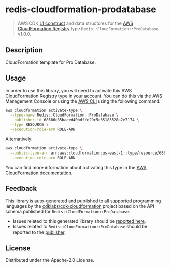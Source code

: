 # redis-cloudformation-prodatabase

> AWS CDK [L1 construct](https://docs.aws.amazon.com/cdk/latest/guide/constructs.html) and data structures for the [AWS CloudFormation Registry](https://docs.aws.amazon.com/AWSCloudFormation/latest/UserGuide/registry.html) type `Redis::CloudFormation::ProDatabase` v1.0.0.

## Description

CloudFormation template for Pro Database.

## Usage

In order to use this library, you will need to activate this AWS CloudFormation Registry type in your account. You can do this via the AWS Management Console or using the [AWS CLI](https://aws.amazon.com/cli/) using the following command:

```sh
aws cloudformation activate-type \
  --type-name Redis::CloudFormation::ProDatabase \
  --publisher-id 68686e85baeed40bdffe29c5e35183528a2e7174 \
  --type RESOURCE \
  --execution-role-arn ROLE-ARN
```

Alternatively:

```sh
aws cloudformation activate-type \
  --public-type-arn arn:aws:cloudformation:us-east-1::type/resource/68686e85baeed40bdffe29c5e35183528a2e7174/Redis-CloudFormation-ProDatabase \
  --execution-role-arn ROLE-ARN
```

You can find more information about activating this type in the [AWS CloudFormation documentation](https://docs.aws.amazon.com/AWSCloudFormation/latest/UserGuide/registry-public.html).

## Feedback

This library is auto-generated and published to all supported programming languages by the [cdklabs/cdk-cloudformation](https://github.com/cdklabs/cdk-cloudformation) project based on the API schema published for `Redis::CloudFormation::ProDatabase`.

* Issues related to this generated library should be [reported here](https://github.com/cdklabs/cdk-cloudformation/issues/new?title=Issue+with+%40cdk-cloudformation%2Fredis-cloudformation-prodatabase+v1.0.0).
* Issues related to `Redis::CloudFormation::ProDatabase` should be reported to the [publisher](undefined).

## License

Distributed under the Apache-2.0 License.
